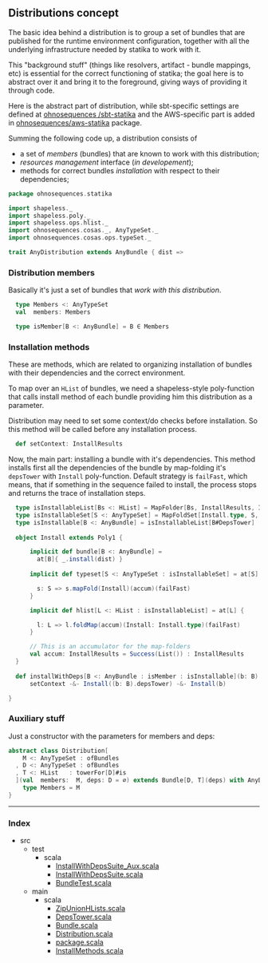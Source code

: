 
## Distributions concept

The basic idea behind a distribution is to group a set of bundles that are published for the 
runtime environment configuration, together with all the underlying infrastructure needed by 
statika to work with it.

This "background stuff" (things like resolvers, artifact - bundle mappings, etc) is essential for
the correct functioning of statika; the goal here is to abstract over it and bring it to the
foreground, giving ways of providing it through code.

Here is the abstract part of distribution, while sbt-specific settings are defined at [ohnosequences
/sbt-statika](https://github.com/ohnosequences/sbt-statika) and the AWS-specific part is added in
[ohnosequences/aws-statika](https://github.com/ohnosequences/aws-statika) package.

Summing the following code up, a distribution consists of
- a set of _members_ (bundles) that are known to work with this distribution;
- _resources management_ interface (_in developement_);
- methods for correct bundles _installation_ with respect to their dependencies;


```scala
package ohnosequences.statika

import shapeless._
import shapeless.poly._
import shapeless.ops.hlist._
import ohnosequences.cosas._, AnyTypeSet._
import ohnosequences.cosas.ops.typeSet._

trait AnyDistribution extends AnyBundle { dist =>
```

 ### Distribution members

 Basically it's just a set of bundles that _work with this distribution_.


```scala
  type Members <: AnyTypeSet
  val  members: Members

  type isMember[B <: AnyBundle] = B ∈ Members
```

 ### Installation methods

 These are methods, which are related to organizing installation of bundles with their
 dependencies and the correct environment.

 To map over an `HList` of bundles, we need a shapeless-style poly-function that calls install
 method of each bundle providing him this distribution as a parameter.

 Distribution may need to set some context/do checks before installation. So this method will 
 be called before any installation process.


```scala
  def setContext: InstallResults
```

 Now, the main part: installing a bundle with it's dependencies. This method installs first 
 all the dependencies of the bundle by map-folding it's `depsTower` with `Install` 
 poly-function. Default strategy is `failFast`, which means, that if something in the 
 sequence failed to install, the process stops and returns the trace of installation steps.


```scala
  type isInstallableList[Bs <: HList] = MapFolder[Bs, InstallResults, Install.type]
  type isInstallableSet[S <: AnyTypeSet] = MapFoldSet[Install.type, S, InstallResults]
  type isInstallable[B <: AnyBundle] = isInstallableList[B#DepsTower]
 
  object Install extends Poly1 {

      implicit def bundle[B <: AnyBundle] =
        at[B]{ _.install(dist) }
 
      implicit def typeset[S <: AnyTypeSet : isInstallableSet] = at[S] { 

        s: S => s.mapFold(Install)(accum)(failFast) 
      }

      implicit def hlist[L <: HList : isInstallableList] = at[L] { 

        l: L => l.foldMap(accum)(Install: Install.type)(failFast) 
      }

      // This is an accumulator for the map-folders
      val accum: InstallResults = Success(List()) : InstallResults
  }
 
  def installWithDeps[B <: AnyBundle : isMember : isInstallable](b: B): InstallResults =
      setContext -&- Install((b: B).depsTower) -&- Install(b)

}
```


### Auxiliary stuff

Just a constructor with the parameters for members and deps:


```scala
abstract class Distribution[
    M <: AnyTypeSet : ofBundles
  , D <: AnyTypeSet : ofBundles
  , T <: HList   : towerFor[D]#is
  ](val  members:  M, deps: D = ∅) extends Bundle[D, T](deps) with AnyDistribution {
    type Members = M 
}

```


------

### Index

+ src
  + test
    + scala
      + [InstallWithDepsSuite_Aux.scala][test/scala/InstallWithDepsSuite_Aux.scala]
      + [InstallWithDepsSuite.scala][test/scala/InstallWithDepsSuite.scala]
      + [BundleTest.scala][test/scala/BundleTest.scala]
  + main
    + scala
      + [ZipUnionHLists.scala][main/scala/ZipUnionHLists.scala]
      + [DepsTower.scala][main/scala/DepsTower.scala]
      + [Bundle.scala][main/scala/Bundle.scala]
      + [Distribution.scala][main/scala/Distribution.scala]
      + [package.scala][main/scala/package.scala]
      + [InstallMethods.scala][main/scala/InstallMethods.scala]

[test/scala/InstallWithDepsSuite_Aux.scala]: ../../test/scala/InstallWithDepsSuite_Aux.scala.md
[test/scala/InstallWithDepsSuite.scala]: ../../test/scala/InstallWithDepsSuite.scala.md
[test/scala/BundleTest.scala]: ../../test/scala/BundleTest.scala.md
[main/scala/ZipUnionHLists.scala]: ZipUnionHLists.scala.md
[main/scala/DepsTower.scala]: DepsTower.scala.md
[main/scala/Bundle.scala]: Bundle.scala.md
[main/scala/Distribution.scala]: Distribution.scala.md
[main/scala/package.scala]: package.scala.md
[main/scala/InstallMethods.scala]: InstallMethods.scala.md